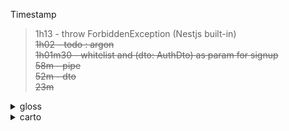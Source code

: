 Timestamp 
> 1h13 - throw ForbiddenException (Nestjs built-in) \
> ~~1h02 - todo : argon~~ \
> ~~1h01m30 - whitelist and (dto: AuthDto) as param for signup~~ \
> ~~58m - pipe~~ \
> ~~52m - dto~~ \
> ~~23m~~


<details><summary>gloss</summary>
&#8301;

Pipes
> process data before it reaches the route handler \
> commonly used to sanitize / validate incoming data

bootstrap function
> a function to start and init a NestJs app, not strictly but often used \
> NestFactory.create
> - creates an instance of the Nest app 
> - sets up an Express server

Controllers 
> ... are responsible for handling incoming requests and returning responses to the client.

Providers
>  can be injected as a dependency.

</details>



<details><summary>carto</summary>
&#8301;

Bugfix : double bug - `prisma db push` . 
```c
// sync database with current Prisma schema
$ npx prisma db push

// fix .env varibles reading
---> use `process.env._` in /prisma.service.ts
```

Get prisma-cli and prima client
```c
npm i prisma
npm i @prisma/client
npx prisma init
// ... set up model(s) by hand at schema
npx prisma --help
npx prisma migrate dev

// need module (./src/prisma/) to handle orm
nest g module prisma
nest g service prisma // --no-spec
```
Get docker running
```c
docker ps
docker -v
docker compose up mydatabase -d
	// -d : background
	// mydatabase : name defined in yaml
docker logs $_Container_ID
```
Live
```c
nest g module auth
nest g module user
npm run start:dev // Go live
// Use postman once live
```
Nestjs
```
npm i -g @nestjs/cli
nest new restful

- del. app.controller.* . app.service.ts
- cleanup : app.module.ts
```
```coffee
// app.module.ts
import { Module } from '@nestjs/common';

@Module({
  imports: [],
})

export class AppModule {}
```

Angular snippet
```c
npm install -g @angular/cli
ng new hello_world
ng generate component hello
ng serve // Go live
```

</details>

